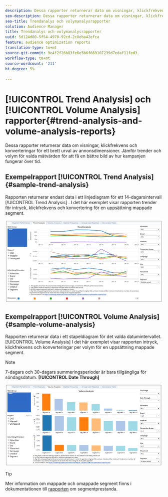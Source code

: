 ```yaml
---
description: Dessa rapporter returnerar data om visningar, klickfrekvens och konverteringar för ett brett urval av annonsdimensioner. Jämför trender och volym för valda mätvärden för att få en bättre bild av hur kampanjen fungerar över tid.
seo-description: Dessa rapporter returnerar data om visningar, klickfrekvens och konverteringar för ett brett urval av annonsdimensioner. Jämför trender och volym för valda mätvärden för att få en bättre bild av hur kampanjen fungerar över tid.
seo-title: Trendanalys och volymanalysrapporter
solution: Audience Manager
title: Trendanalys och volymanalysrapporter
uuid: 5d124d80-5f54-4970-92cd-2c8eba42efca
feature: audience optimization reports
translation-type: tm+mt
source-git-commit: 9e4f2f26b83fe6e5b6f669107239d7edaf11fed3
workflow-type: tm+mt
source-wordcount: '211'
ht-degree: 5%

---
```



# [!UICONTROL Trend Analysis] och [!UICONTROL Volume Analysis] rapporter{#trend-analysis-and-volume-analysis-reports}

Dessa rapporter returnerar data om visningar, klickfrekvens och konverteringar för ett brett urval av annonsdimensioner. Jämför trender och volym för valda mätvärden för att få en bättre bild av hur kampanjen fungerar över tid.

## Exempelrapport [!UICONTROL Trend Analysis] {#sample-trend-analysis}

Rapporten returnerar endast data i ett linjediagram för ett 14-dagarsintervall [!UICONTROL Trend Analysis] . I det här exemplet visar rapporten trender för intryck, klickfrekvens och konvertering för en uppsättning mappade segment.

![](assets/trend-analysis.png)

## Exempelrapport [!UICONTROL Volume Analysis] {#sample-volume-analysis}

Rapporten returnerar data i ett stapeldiagram för det valda datumintervallet. [!UICONTROL Volume Analysis] I det här exemplet visar rapporten intryck, klickfrekvens och konverteringar per volym för en uppsättning mappade segment.

>[!NOTE]
>
>7-dagars och 30-dagars summeringsperioder är bara tillgängliga för söndagsdatum. **[!UICONTROL Date Through]**

![](assets/volume-analysis.png)

>[!TIP]
>
>Mer information om mappade och omappade segment finns i dokumentationen till [rapporten](../../../reporting/audience-optimization-reports/aor-advertisers/segment-performance.md) om segmentprestanda.

